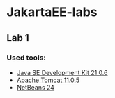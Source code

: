# JakartaEE-labs

## Lab 1

### Used tools:
- [Java SE Development Kit 21.0.6](https://www.oracle.com/java/technologies/downloads/#java21)
- [Apache Tomcat 11.0.5](https://tomcat.apache.org/download-11.cgi)
- [NetBeans 24](https://netbeans.apache.org/front/main/download/nb24/)

